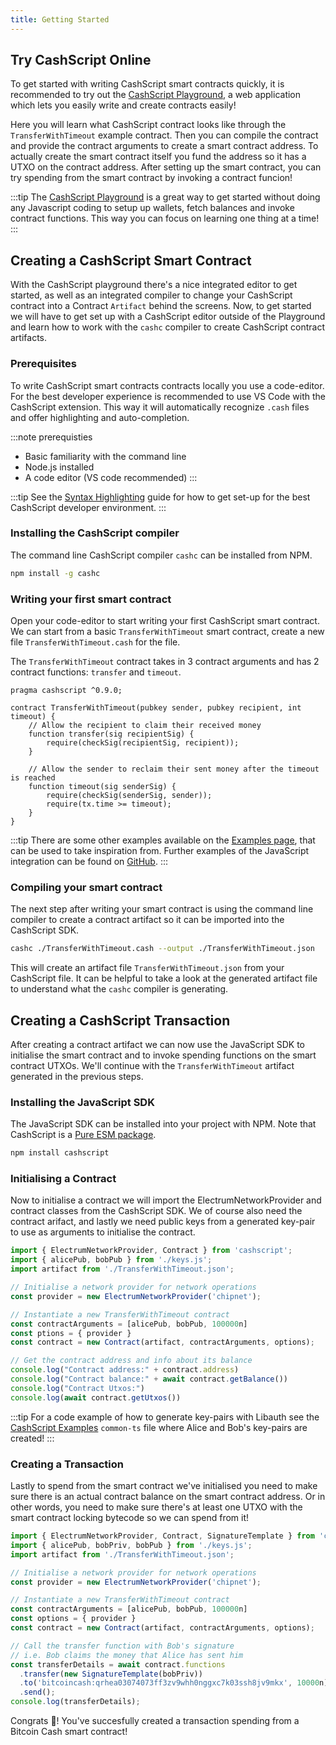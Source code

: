 ```yaml
---
title: Getting Started
---
```


## Try CashScript Online

To get started with writing CashScript smart contracts quickly, it is recommended to try out the [CashScript Playground](https://playground.cashscript.org/), a web application which lets you easily write and create contracts easily!

Here you will learn what CashScript contract looks like through the `TransferWithTimeout` example contract. Then you can compile the contract and provide the contract arguments to create a smart contract address. To actually create the smart contract itself you fund the address so it has a UTXO on the contract address. After setting up the smart contract, you can try spending from the smart contract by invoking a contract funcion!

:::tip
The [CashScript Playground](https://playground.cashscript.org/) is a great way to get started without doing any Javascript coding to setup up wallets, fetch balances and invoke contract functions. This way you can focus on learning one thing at a time!
:::

## Creating a CashScript Smart Contract

With the CashScript playground there's a nice integrated editor to get started, as well as an integrated compiler to change your CashScript contract into a Contract `Artifact` behind the screens. Now, to get started we will have to get set up with a CashScript editor outside of the Playground and learn how to work with the `cashc` compiler to create CashScript contract artifacts.

### Prerequisites

To write CashScript smart contracts contracts locally you use a code-editor. For the best developer experience is recommended to use VS Code with the CashScript extension. This way it will automatically recognize `.cash` files and offer highlighting and auto-completion.

:::note prerequisties
- Basic familiarity with the command line
- Node.js installed
- A code editor (VS code recommended)
:::

:::tip
See the [Syntax Highlighting](/docs/guides/syntax-highlighting) guide for how to get set-up for the best CashScript developer environment.
:::

### Installing the CashScript compiler
The command line CashScript compiler `cashc` can be installed from NPM.

```bash
npm install -g cashc
```

### Writing your first smart contract

Open your code-editor to start writing your first CashScript smart contract.
We can start from a basic `TransferWithTimeout` smart contract, create a new file `TransferWithTimeout.cash` for the file.

The `TransferWithTimeout` contract takes in 3 contract arguments and has 2 contract functions: `transfer` and `timeout`.

```solidity
pragma cashscript ^0.9.0;

contract TransferWithTimeout(pubkey sender, pubkey recipient, int timeout) {
    // Allow the recipient to claim their received money
    function transfer(sig recipientSig) {
        require(checkSig(recipientSig, recipient));
    }

    // Allow the sender to reclaim their sent money after the timeout is reached
    function timeout(sig senderSig) {
        require(checkSig(senderSig, sender));
        require(tx.time >= timeout);
    }
}
```

:::tip
There are some other examples available on the [Examples page](/docs/language/examples), that can be used to take inspiration from. Further examples of the JavaScript integration can be found on [GitHub](https://github.com/CashScript/cashscript/tree/master/examples).
:::

### Compiling your smart contract

The next step after writing your smart contract is using the command line compiler to create a contract artifact so it can be imported into the CashScript SDK.

```bash
cashc ./TransferWithTimeout.cash --output ./TransferWithTimeout.json
```

This will create an artifact file `TransferWithTimeout.json` from your CashScript file. It can be helpful to take a look at the generated artifact file to understand what the `cashc` compiler is generating.

## Creating a CashScript Transaction

After creating a contract artifact we can now use the JavaScript SDK to initialise the smart contract and to invoke spending functions on the smart contract UTXOs. We'll continue with the `TransferWithTimeout` artifact generated in the previous steps.

### Installing the JavaScript SDK
The JavaScript SDK can be installed into your project with NPM. Note that CashScript is a [Pure ESM package](https://gist.github.com/sindresorhus/a39789f98801d908bbc7ff3ecc99d99c).

```bash
npm install cashscript
```

### Initialising a Contract

Now to initialise a contract we will import the ElectrumNetworkProvider and contract classes from the CashScript SDK. We of course also need the contract arifact, and lastly we need public keys from a generated key-pair to use as arguments to initialise the contract.

```javascript
import { ElectrumNetworkProvider, Contract } from 'cashscript';
import { alicePub, bobPub } from './keys.js';
import artifact from './TransferWithTimeout.json';

// Initialise a network provider for network operations
const provider = new ElectrumNetworkProvider('chipnet');

// Instantiate a new TransferWithTimeout contract
const contractArguments = [alicePub, bobPub, 100000n]
const ptions = { provider }
const contract = new Contract(artifact, contractArguments, options);

// Get the contract address and info about its balance
console.log("Contract address:" + contract.address)
console.log("Contract balance:" + await contract.getBalance())
console.log("Contract Utxos:")
console.log(await contract.getUtxos())
```

:::tip
For a code example of how to generate key-pairs with Libauth see the [CashScript Examples](https://github.com/CashScript/cashscript/blob/master/examples/common.ts) `common-ts` file where Alice and Bob's key-pairs are created!
:::

### Creating a Transaction

Lastly to spend from the smart contract we've initialised you need to make sure there is an actual contract balance on the smart contract address. Or in other words, you need to make sure there's at least one UTXO with the smart contract locking bytecode so we can spend from it!

```javascript
import { ElectrumNetworkProvider, Contract, SignatureTemplate } from 'cashscript';
import { alicePub, bobPriv, bobPub } from './keys.js';
import artifact from './TransferWithTimeout.json';

// Initialise a network provider for network operations
const provider = new ElectrumNetworkProvider('chipnet');

// Instantiate a new TransferWithTimeout contract
const contractArguments = [alicePub, bobPub, 100000n]
const options = { provider }
const contract = new Contract(artifact, contractArguments, options);

// Call the transfer function with Bob's signature
// i.e. Bob claims the money that Alice has sent him
const transferDetails = await contract.functions
  .transfer(new SignatureTemplate(bobPriv))
  .to('bitcoincash:qrhea03074073ff3zv9whh0nggxc7k03ssh8jv9mkx', 10000n)
  .send();
console.log(transferDetails);
```

Congrats 🎉! You've succesfully created a transaction spending from a Bitcoin Cash smart contract! 
